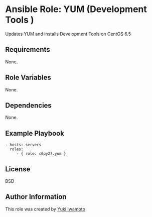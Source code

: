 Ansible Role: YUM (Development Tools )
======================================

Updates YUM and installs Development Tools on CentOS 6.5

Requirements
------------

None.

Role Variables
--------------

None.

Dependencies
------------

None.

Example Playbook
----------------

    - hosts: servers
      roles:
         - { role: c6py27.yum }

License
-------

BSD

Author Information
------------------

This role was created by [Yuki Iwamoto](http://yuhiwa.github.io)
